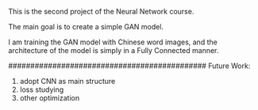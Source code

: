 This is the second project of the Neural Network course.

The main goal is to create a simple GAN model.

I am training the GAN model with Chinese word images, and the architecture of the model is simply in a Fully Connected manner.

#############################################
Future Work:
1. adopt CNN as main structure
2. loss studying
3. other optimization
